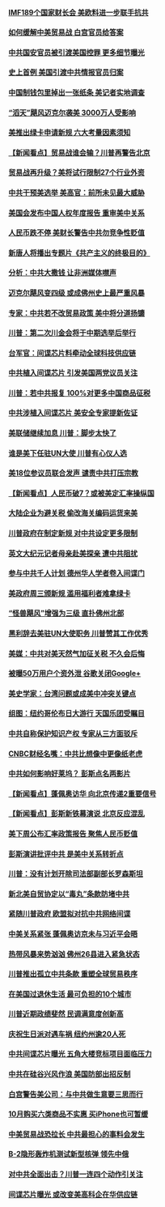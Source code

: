 #### [IMF189个国家财长会 美欧料进一步联手抗共](../pages/nsc412/n10775397.md?t=10110632) 

#### [如何缓解中美贸易战 白宫官员给答案](../pages/nsc412/n10775590.md?t=10110632) 

#### [中共国安官员被引渡美国控罪 更多细节曝光](../pages/nsc412/n10775561.md?t=10110632) 

#### [史上首例 美国引渡中共情报官员归案](../pages/nsc412/n10775224.md?t=10110632) 

#### [中国制钱包里掉出一张纸条 美记者实地调查](../pages/nsc412/n10775105.md?t=10110632) 

#### [“滔天”飓风迈克尔袭美 3000万人受影响](../pages/nsc412/n10775248.md?t=10110632) 

#### [美推出绿卡申请新规 六大考量因素须知](../pages/nsc412/n10774920.md?t=10110632) 

#### [【新闻看点】贸易战谁会输？川普再警告北京](../pages/nsc412/n10774769.md?t=10110632) 

#### [贸易战再升级？美将试行限制27个行业外资](../pages/nsc412/n10774978.md?t=10110632) 

#### [中共干预美选举 美高官：前所未见最大威胁](../pages/nsc412/n10774924.md?t=10110632) 

#### [美国会发布中国人权年度报告 重审美中关系](../pages/nsc412/n10774917.md?t=10110632) 

#### [人民币跌不停 美财长警告中共勿竞争性贬值](../pages/nsc412/n10774778.md?t=10110632) 

#### [新唐人将播出专题片《共产主义的终极目的》](../pages/nsc412/n10767004.md?t=10110632) 

#### [分析：中共大撒钱 让非洲媒体噤声](../pages/nsc412/n10772349.md?t=10110632) 

#### [迈克尔飓风变四级 或成佛州史上最严重风暴](../pages/nsc412/n10774142.md?t=10110632) 

#### [专家：中共若不改贸易政策 美中将分道扬镳](../pages/nsc412/n10773996.md?t=10110632) 

#### [川普：第二次川金会将于中期选举后举行](../pages/nsc412/n10773708.md?t=10110632) 

#### [台军官：间谍芯片料牵动全球科技供应链](../pages/nsc412/n10772822.md?t=10110632) 

#### [中共植入间谍芯片 引发美国两党议员关注](../pages/nsc412/n10773424.md?t=10110632) 

#### [川普：若中共报复 100%对更多中国商品征税](../pages/nsc412/n10773067.md?t=10110632) 

#### [中共涉植入间谍芯片 美安全专家提新佐证](../pages/nsc412/n10773174.md?t=10110632) 

#### [美联储继续加息 川普：脚步太快了](../pages/nsc412/n10773095.md?t=10110632) 

#### [谁是美下任驻UN大使 川普有心仪人选](../pages/nsc412/n10772974.md?t=10110632) 

#### [美18位参议员联合发声 谴责中共打压宗教](../pages/nsc412/n10767290.md?t=10110632) 

#### [【新闻看点】人民币破7？或被美定汇率操纵国](../pages/nsc412/n10772384.md?t=10110632) 

#### [大陆企业为避关税 偷改海关编码运货来美](../pages/nsc412/n10772734.md?t=10110632) 

#### [川普政府在制定新规 对中共设定更多限制](../pages/nsc412/n10772785.md?t=10110632) 

#### [英文大纪元记者母亲赴美探亲 遭中共阻扰](../pages/nsc412/n10772575.md?t=10110632) 

#### [参与中共千人计划 德州华人学者卷入间谍门](../pages/nsc412/n10772595.md?t=10110632) 

#### [美政府周三颁新规 滥用福利者难拿绿卡](../pages/nsc412/n10772436.md?t=10110632) 

#### [“怪兽飓风”增强为三级 直扑佛州北部](../pages/nsc412/n10772352.md?t=10110632) 

#### [黑利辞去美驻UN大使职务 川普赞其工作优秀](../pages/nsc412/n10772371.md?t=10110632) 

#### [美媒：中共对美天然气加征关税 不久会后悔](../pages/nsc412/n10771687.md?t=10110632) 

#### [被曝50万用户个资外泄 谷歌关闭Google+](../pages/nsc412/n10770839.md?t=10110632) 

#### [美史学家：台湾问题或成美中冲突关键点](../pages/nsc412/n10771318.md?t=10110632) 

#### [组图：纽约哥伦布日大游行 天国乐团受瞩目](../pages/nsc412/n10770597.md?t=10110632) 

#### [中共自称保护知识产权 专家从三方面驳斥](../pages/nsc412/n10770284.md?t=10110632) 

#### [CNBC财经名嘴：中共比想像中更像纸老虎](../pages/nsc412/n10770794.md?t=10110632) 

#### [中共如何影响好莱坞？ 彭斯点名两影片](../pages/nsc412/n10751048.md?t=10110632) 

#### [【新闻看点】蓬佩奥访华 向北京传递2重要信号](../pages/nsc412/n10770311.md?t=10110632) 

#### [【新闻看点】彭斯新铁幕演说 北京反应混乱](../pages/nsc412/n10770106.md?t=10110632) 

#### [美下周公布汇率政策报告 聚焦人民币贬值](../pages/nsc412/n10770338.md?t=10110632) 

#### [彭斯演讲批评中共 是美中关系转折点](../pages/nsc412/n10770135.md?t=10110632) 

#### [川普：没有计划开除司法部副部长罗森斯坦](../pages/nsc412/n10770158.md?t=10110632) 

#### [新北美自贸协定以“毒丸”条款防堵中共](../pages/nsc412/n10770165.md?t=10110632) 

#### [紧随川普政府 欧盟拟对抗中共网络间谍](../pages/nsc412/n10770155.md?t=10110632) 

#### [中美关系紧张 蓬佩奥访京未与习近平会晤](../pages/nsc412/n10770076.md?t=10110632) 

#### [热带风暴来势汹汹 佛州26县进入紧急状态](../pages/nsc412/n10769706.md?t=10110632) 

#### [川普推出孤立中共条款 重塑全球贸易秩序](../pages/nsc412/n10767738.md?t=10110632) 

#### [在美国过退休生活 最可负担的10个城市](../pages/nsc412/n10765527.md?t=10110632) 

#### [川普近期政绩斐然 民调满意度创新高](../pages/nsc412/n10767124.md?t=10110632) 

#### [庆祝生日派对遇车祸 纽约州逾20人死](../pages/nsc412/n10767006.md?t=10110632) 

#### [中共间谍芯片曝光 五角大楼竞标项目面临压力](../pages/nsc412/n10767062.md?t=10110632) 

#### [中共在硅谷兴风作浪 美国防部出招反制](../pages/nsc412/n10766985.md?t=10110632) 

#### [白宫警告美公司：与中共做生意要三思而行](../pages/nsc412/n10766026.md?t=10110632) 

#### [10月购买六类商品不实惠 买iPhone也可暂缓](../pages/nsc412/n10764637.md?t=10110632) 

#### [中美贸易战恐拉长 中共最担心的事料会发生](../pages/nsc412/n10765864.md?t=10110632) 

#### [B-2隐形轰炸机测试新型核弹 领先中俄](../pages/nsc412/n10764610.md?t=10110632) 

#### [对中共全面出击？川普一连四个动作引关注](../pages/nsc412/n10765620.md?t=10110632) 

#### [间谍芯片曝光 或改变美高科企在华供应链](../pages/nsc412/n10765631.md?t=10110632) 

